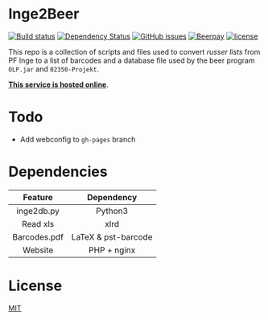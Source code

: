 Inge2Beer
=========

[![Build status](https://img.shields.io/travis/NicolaiSoeborg/Inge2Beer/master.svg?label=Build)](https://travis-ci.org/NicolaiSoeborg/Inge2Beer)
[![Dependency Status](https://dependencyci.com/github/NicolaiSoeborg/Inge2Beer/badge)](https://dependencyci.com/github/NicolaiSoeborg/Inge2Beer)
[![GitHub issues](https://img.shields.io/github/issues/NicolaiSoeborg/Inge2Beer.svg)](/issues)
[![Beerpay](https://beerpay.io/NicolaiSoeborg/Inge2Beer/badge.svg?style=flat)](https://beerpay.io/NicolaiSoeborg/Inge2Beer)
[![license](https://img.shields.io/badge/License-MIT-blue.svg)](/LICENSE)

This repo is a collection of scripts and files used to convert *russer lists* from PF Inge to a list of barcodes and a database file used by the beer program `OLP.jar` and `02350-Projekt`.

[**This service is hosted online**](https://inge.soeborg.me/).


# Todo
 - Add webconfig to `gh-pages` branch


# Dependencies

|    Feature   	|      Dependency     	|
|:------------:	|:-------------------:	|
|  inge2db.py  	|       Python3       	|
|   Read xls   	|         xlrd        	|
| Barcodes.pdf 	| LaTeX & pst-barcode 	|
|    Website	|     PHP + nginx  	|


# License
[MIT](/LICENSE)
